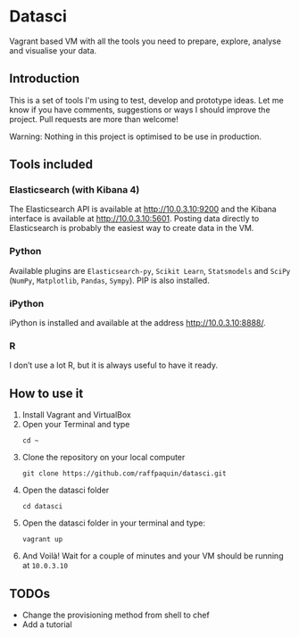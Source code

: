 # Datasci
Vagrant based VM with all the tools you need to prepare, explore, analyse and visualise your data.

## Introduction
This is a set of tools I'm using to test, develop and prototype ideas. Let me know if you have comments, suggestions or ways I should improve the project. Pull requests are more than welcome! 

Warning: Nothing in this project is optimised to be use in production.


## Tools included

### Elasticsearch (with Kibana 4)
The Elasticsearch API is available at http://10.0.3.10:9200 and the Kibana interface is available at http://10.0.3.10:5601. Posting data directly to Elasticsearch is probably the easiest way to create data in the VM.

### Python
Available plugins are `Elasticsearch-py`, `Scikit Learn`, `Statsmodels`  and `SciPy` (`NumPy`, `Matplotlib`, `Pandas`, `Sympy`). PIP is also installed.

### iPython
iPython is installed and available at the address http://10.0.3.10:8888/.

### R
I don’t use a lot R, but it is always useful to have it ready.


## How to use it
1. Install Vagrant and VirtualBox
2. Open your Terminal and type
	```shell
	cd ~
	```
3. Clone the repository on your local computer
	```shell
	git clone https://github.com/raffpaquin/datasci.git
	```
4. Open the datasci folder
	```shell
	cd datasci
	```
5. Open the datasci folder in your terminal and type:
	```shell
	vagrant up
	```
6. And Voilà! Wait for a couple of minutes and your VM should be running at `10.0.3.10`

## TODOs
- Change the provisioning method from shell to chef
- Add a tutorial